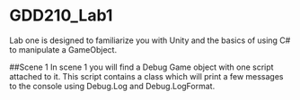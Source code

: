 # GDD210_Lab1
 
Lab one is designed to familiarize you with Unity and the basics of using C# to manipulate a GameObject.

##Scene 1
In scene 1 you will find a Debug Game object with one script attached to it. This script contains a class which will print a few messages to the console using Debug.Log and Debug.LogFormat.

